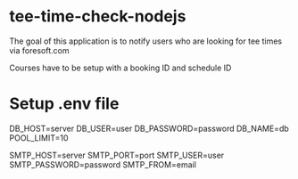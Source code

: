 # tee-time-check-nodejs


The goal of this application is to notify users who are looking for tee times via foresoft.com

Courses have to be setup with a booking ID and schedule ID



 
# Setup .env file
DB_HOST=server
DB_USER=user
DB_PASSWORD=password
DB_NAME=db
POOL_LIMIT=10

SMTP_HOST=server
SMTP_PORT=port
SMTP_USER=user
SMTP_PASSWORD=password
SMTP_FROM=email
